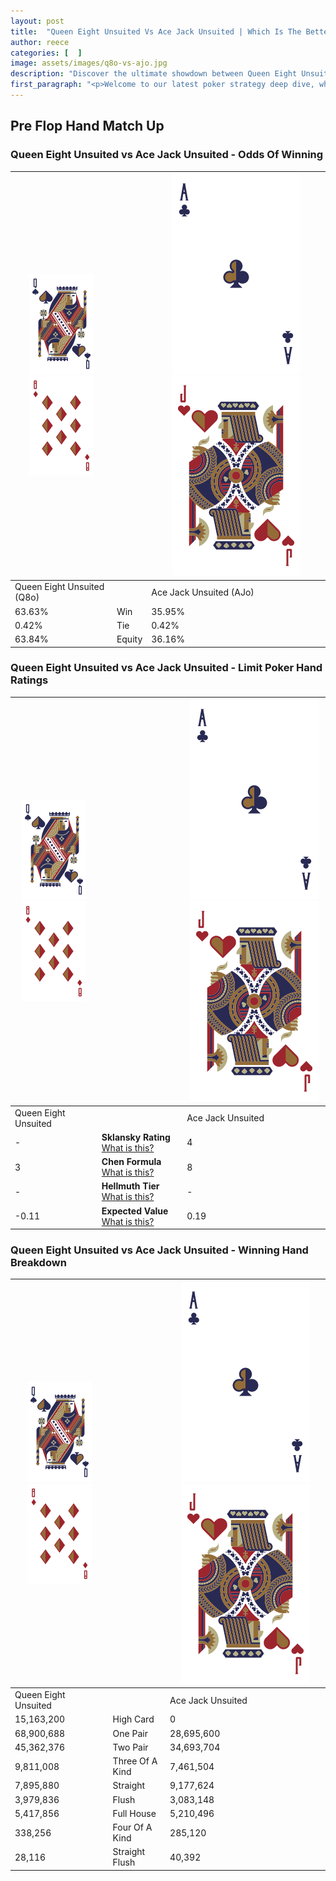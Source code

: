 ```yaml
---
layout: post
title:  "Queen Eight Unsuited Vs Ace Jack Unsuited | Which Is The Better Hand In Poker? A Complete Guide"
author: reece
categories: [  ]
image: assets/images/q8o-vs-ajo.jpg
description: "Discover the ultimate showdown between Queen Eight Unsuited and Ace Jack Unsuited in poker! Uncover the odds, strategies, and scenarios where one hand triumphs over the other. Get ready to up your poker game with this thrilling analysis."
first_paragraph: "<p>Welcome to our latest poker strategy deep dive, where we're pitting two distinct hands against each other in a high-stakes showdown: Queen Eight Unsuited vs Ace Jack Unsuited.</p><p>In the dynamic world of poker, every decision counts, and knowing which hand holds the upper hand is key to your success at the table.</p><p>In this article, we'll dissect these two hands, explore the scenarios where one dominates the other, and equip you with the knowledge to make strategic choices that can tip the odds in your favor.</p><p>Get ready to unravel the intriguing dynamics of these poker hands and elevate your game to new heights.</p>"
---
```




[comment]: # (sp0)

## Pre Flop Hand Match Up

<div class="table hand-ratings" markdown="1"> 



### Queen Eight Unsuited vs Ace Jack Unsuited - Odds Of Winning


    
| ![image info](assets/images/hand1/Q.png) ![image info](assets/images/hand1/8o.png) |  | ![image info](assets/images/hand2/A.png) ![image info](assets/images/hand2/Jo.png) |
| -------- | -------- | -------- |
| Queen Eight Unsuited (Q8o) |  | Ace Jack Unsuited (AJo) |
| 63.63% | Win | 35.95% |
| 0.42% | Tie | 0.42% |
| 63.84% | Equity | 36.16% |




[comment]: # (sp1)



### Queen Eight Unsuited vs Ace Jack Unsuited - Limit Poker Hand Ratings


    
| ![image info](assets/images/hand1/Q.png) ![image info](assets/images/hand1/8o.png) |  | ![image info](assets/images/hand2/A.png) ![image info](assets/images/hand2/Jo.png) |
| -------- | -------- | -------- |
| Queen Eight Unsuited |  | Ace Jack Unsuited |
| - | **Sklansky Rating** [What is this?](/sklansky-rating-explained) | 4 |
| 3 | **Chen Formula** [What is this?](/chen-formula-explained) | 8 |
| - | **Hellmuth Tier** [What is this?](/Hellmuth-tier-explained) | - |
| -0.11 | **Expected Value** [What is this?](/expected-value-explained) | 0.19 |




[comment]: # (sp2)



### Queen Eight Unsuited vs Ace Jack Unsuited - Winning Hand Breakdown


    
| ![image info](assets/images/hand1/Q.png) ![image info](assets/images/hand1/8o.png) |  | ![image info](assets/images/hand2/A.png) ![image info](assets/images/hand2/Jo.png) |
| -------- | -------- | -------- |
| Queen Eight Unsuited |  | Ace Jack Unsuited |
| 15,163,200 | High Card | 0 |
| 68,900,688 | One Pair | 28,695,600 |
| 45,362,376 | Two Pair | 34,693,704 |
| 9,811,008 | Three Of A Kind | 7,461,504 |
| 7,895,880 | Straight | 9,177,624 |
| 3,979,836 | Flush | 3,083,148 |
| 5,417,856 | Full House | 5,210,496 |
| 338,256 | Four Of A Kind | 285,120 |
| 28,116 | Straight Flush | 40,392 |




[comment]: # (sp3)



</div>

[comment]: # (sp4)



[comment]: # (sp5)

